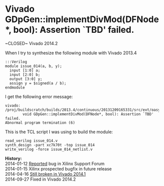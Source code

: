 
Vivado GDpGen::implementDivMod(DFNode*, bool): Assertion `TBD' failed.
======================================================================

~CLOSED~ Vivado 2014.2

When I try to synthesize the following module with Vivado 2013.4

    :::Verilog
    module issue_014(a, b, y);
      input [1:0] a;
      input [2:0] b;
      output [3:0] y;
      assign y = $signed(a / b);
    endmodule

I get the following error message:

    vivado: /proj/buildscratch/builds/2013.4/continuous/20131209165331/src/ext/oasys/src/syn/gen/gencore/dp/GDpGenDivMod.cc:324:
    		void GDpGen::implementDivMod(DFNode*, bool): Assertion `TBD' failed.
    Abnormal program termination (6)

This is the TCL script I was using to build the module:

    read_verilog issue_014.v
    synth_design -part xc7k70t -top issue_014
    write_verilog -force issue_014_netlist.v

**History:**  
2014-01-12 [Reported](http://forums.xilinx.com/t5/Synthesis/Vivado-GDpGen-implementDivMod-DFNode-bool-Assertion-TBD-failed/td-p/401721) bug in Xilinx Support Forum  
2014-01-15 Xilinx prospected bugfix in future release  
2014-04-16 [Still broken in Vivado 2014.1](http://forums.xilinx.com/t5/Synthesis/Bugs-in-Vivado-2014-1/td-p/440750)  
2014-09-27 Fixed in Vivado 2014.2  
